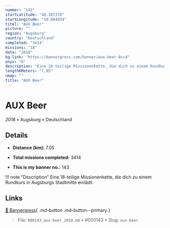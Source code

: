 ```yaml
---
nummer: "143"
startLatitude: "48.367378"
startLongitude: "10.884934"
titel: "AUX Beer"
picture: ""
region: "Augsburg"
country: "Deutschland"
completed: "3414"
missions: "18"
date: "2018"
bg-link: "https://bannergress.com/banner/aux-beer-0cc4"
onyx: "0"
description: "Eine 18-teilige Missionenkette, die dich zu einem Rundkurs in Augsburgs Stadtmitte einlädt."
lengthKMeters: "7,05"
umap: ""
title: "AUX Beer"
---
```

# AUX Beer

*2018* • Augsburg • Deutschland



## Details
- **Distance (km):** 7.05

- **Total missions completed:** 3414
- **This is my banner no.:** 143


!!! note "Description"
    Eine 18-teilige Missionenkette, die dich zu einem Rundkurs in Augsburgs Stadtmitte einlädt.



## Links
[🔗 Bannergress](https://bannergress.com/banner/aux-beer-0cc4){ .md-button .md-button--primary }



> File: `000143_aux-beer_2018.md` • #000143 • Slug: `aux-beer`
